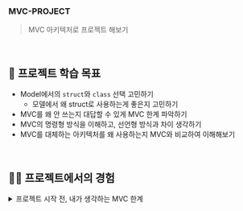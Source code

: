 ### MVC-PROJECT
> MVC 아키텍처로 프로젝트 해보기

<br>

## 📖 프로젝트 학습 목표
- Model에서의 `struct`와 `class` 선택 고민하기
  - 모델에서 왜 struct로 사용하는게 좋은지 고민하기
- MVC를 왜 안 쓰는지 대답할 수 있게 MVC 한계 파악하기
- MVC의 명령형 방식을 이해하고, 선언형 방식과 차이 생각하기
- MVC를 대체하는 아키텍처를 왜 사용하는지 MVC와 비교하여 이해해보기

<br>

## 🏃🏻 프로젝트에서의 경험
<details>
  <summary>프로젝트 시작 전, 내가 생각하는 MVC 한계</summary>
  여태 내가 MVC 구조로 작성한 코드를 생각해봤을 때의 MVC 장단점을 정리해보겠다.
  
  <br>
  <br>
  
  장점
  
  - 비교적 다른 아키텍처에 비해 전체적인 코드를 적게 작성해도 된다.
  - 빠른 시간 내에 구현할 수 있다.

  <br>
  
  단점

  - MVC의 C, 컨트롤러의 코드가 매우 길어진다.
  - 컨트롤러가 명령을 하는 방식으로, 컨트롤러가 무거워져서 유지보수가 낮아진다.
  - 뷰와 컨트롤러 사이의 결합도가 높아, 확장성이 떨어지게 된다.ㅂ
</details>
